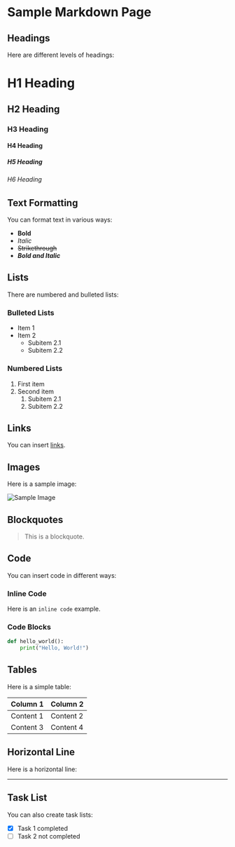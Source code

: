 ﻿# Sample Markdown Page

## Headings
Here are different levels of headings:

# H1 Heading
## H2 Heading
### H3 Heading
#### H4 Heading
##### H5 Heading
###### H6 Heading

## Text Formatting
You can format text in various ways:

- **Bold**
- *Italic*
- ~~Strikethrough~~
- **_Bold and Italic_**

## Lists
There are numbered and bulleted lists:

### Bulleted Lists
- Item 1
- Item 2
  - Subitem 2.1
  - Subitem 2.2

### Numbered Lists
1. First item
2. Second item
   1. Subitem 2.1
   2. Subitem 2.2

## Links
You can insert [links](https://www.example.com).

## Images
Here is a sample image:

![Sample Image](https://via.placeholder.com/150)

## Blockquotes
> This is a blockquote.

## Code
You can insert code in different ways:

### Inline Code
Here is an `inline code` example.

### Code Blocks
```python
def hello_world():
    print("Hello, World!")
```

## Tables
Here is a simple table:

| Column 1  | Column 2  |
|-----------|-----------|
| Content 1 | Content 2 |
| Content 3 | Content 4 |

## Horizontal Line
Here is a horizontal line:

---

## Task List
You can also create task lists:

- [x] Task 1 completed
- [ ] Task 2 not completed
